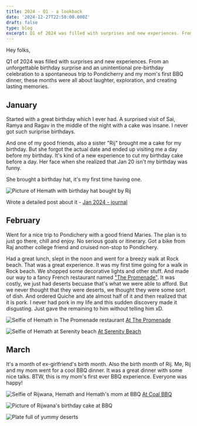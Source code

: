 ```yaml
---
title: 2024 - Q1 - a lookback
date: '2024-12-27T22:50:00.000Z'
draft: false
type: blog
excerpt: Q1 of 2024 was filled with surprises and new experiences. From an unforgettable birthday surprise and an unintentional pre-birthday celebration to a spontaneous trip to Pondicherry and my mom's first BBQ dinner, these months were all about laughter, exploration, and creating lasting memories.
---
```


Hey folks,

Q1 of 2024 was filled with surprises and new experiences. From an unforgettable birthday surprise and an unintentional pre-birthday celebration to a spontaneous trip to Pondicherry and my mom's first BBQ dinner, these months were all about laughter, exploration, and creating lasting memories.

## January
Started with a great birthday which I ever had. A surprised visit of Sai, Ramya and Ragav in the middle of the night with a cake was insane. I never got such suriprise birthdays.

And one of my good friends, also a sister "Rij" brought me a cake for my birthday. But she forgot the actual date and ended up visiting me a day before my birthday. It's kind of a new experience to cut my birthday cake before a day. Her face when she realized that Jan 20 isn't my birthday was funny.

She brought a birthday hat, it's my first time having one.

![Picture of Hemath with birthday hat bought by Rij](/images/2024-lookback/hemath-with-birthday-cap-min.jpg)

Wrote a detailed post about it - [Jan 2024 - journal](/blog/journal-jan-2024)

## February
Went for a nice trip to Pondichery with a good friend Maries. The plan is to just go there, chill and enjoy. No serious goals or itinerary. Got a bike from Raj another college friend and cruised non-stop to Pondichery.

Had a great lunch, slept in the noon and went for a breezy walk at Rock beach. That was a great experience. It was my first time going for a walk in Rock beach. We shopped some decorative lights and other stuff. And made our way to a fancy French restaurant named ["The Promenade"](https://www.google.com/maps/place/The+Promenade/@11.9332992,79.8331541,17z/data=!4m9!3m8!1s0x3a53622caf0cef77:0x8a37188ff71b58e7!5m2!4m1!1i2!8m2!3d11.933294!4d79.835729!16s%2Fg%2F1tp0c2tl?entry=ttu&g_ep=EgoyMDI0MTIxMS4wIKXMDSoASAFQAw%3D%3D). It was costly, we just had deserts becuase that's what we were able to afford. But we never thought that they were deserts, we thought they were some sort of dish. And ordered Quiche and ate almost half of it and then realized that it is pork. I never had pork in my life and this sudden discovery made it disgusting. Just gave the remaining to him without telling him xD.

![Selfie of Hemath in The Promenade restaurant](/images/2024-lookback/hemath-selfie-at-promenade.jpeg)
[At The Promenade](https://www.instagram.com/p/C3dOXpGPUCP/)

![Selfie of Hemath at Serenity beach](/images/2024-lookback/hemath-at-serenity-beach.jpeg)
[At Serenity Beach](https://www.instagram.com/p/C3jl4T0ykKR/)


## March
It's a month of ex-girlfriend's birth month. Also the birth month of Rij. Me, Rij and my mom went for a cool BBQ dinner. It was a great dinner with some nice talks. BTW, this is my mom's first ever BBQ experience. Everyone was happy!

![Selfie of Rijwana, Hemath and Hemath's mom at BBQ](/images/2024-lookback/rijwana-me-mom-at-bbq.jpeg)
[At Coal BBQ](https://www.instagram.com/p/C4gESngSwKp/)

![Picture of Rijwana's birthday cake at BBQ](/images/2024-lookback/birthday-cake-of-rijwana.jpg)

![Plate full of yummy deserts](/images/2024-lookback/bbq-desert-plate.jpg)
